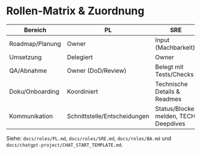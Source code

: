 # Rollen-Matrix & Zuordnung

| Bereich          | PL                          | SRE                                   | BA                                    |
|------------------|------------------------------|----------------------------------------|----------------------------------------|
| Roadmap/Planung  | Owner                        | Input (Machbarkeit)                    | Input (Business-Impact)                |
| Umsetzung        | Delegiert                    | Owner                                  | n/a                                    |
| QA/Abnahme       | Owner (DoD/Review)           | Belegt mit Tests/Checks                | UAT-Check aus Nutzerperspektive        |
| Doku/Onboarding  | Koordiniert                  | Technische Details & Readmes           | Nutzer-Doku, FAQ, Erklärtexte          |
| Kommunikation    | Schnittstelle/Entscheidungen | Status/Blocker melden, TECH Deepdives  | Stakeholder‑Erklärung, Schulungen      |

Siehe: `docs/roles/PL.md`, `docs/roles/SRE.md`, `docs/roles/BA.md` und `docs/chatgpt-project/CHAT_START_TEMPLATE.md`.
